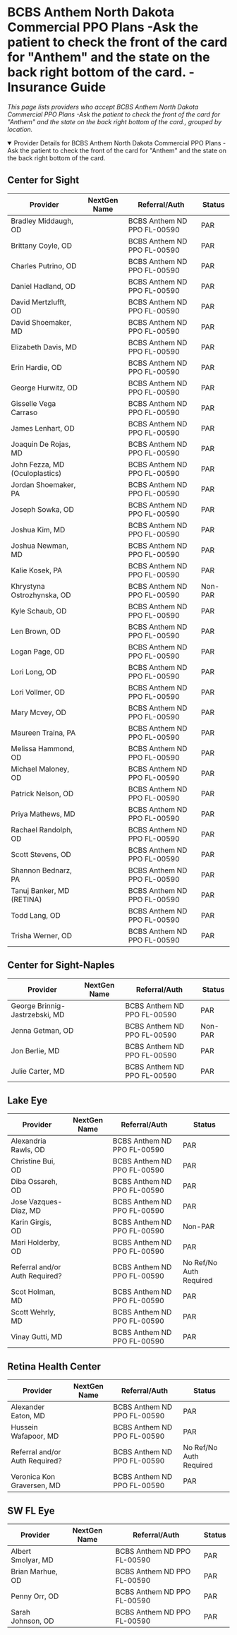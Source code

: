 # BCBS Anthem North Dakota Commercial PPO Plans -Ask the patient to check the front of the card for "Anthem" and the state on the back right bottom of the card. - Insurance Guide

*This page lists providers who accept BCBS Anthem North Dakota Commercial PPO Plans -Ask the patient to check the front of the card for "Anthem" and the state on the back right bottom of the card., grouped by location.*

<details open><summary>Provider Details for BCBS Anthem North Dakota Commercial PPO Plans -Ask the patient to check the front of the card for "Anthem" and the state on the back right bottom of the card.</summary>

## Center for Sight

| Provider | NextGen Name | Referral/Auth | Status |
|----------|-------------|--------------|--------|
| Bradley Middaugh, OD |  | BCBS Anthem ND PPO FL-00590 | PAR |
| Brittany Coyle, OD |  | BCBS Anthem ND PPO FL-00590 | PAR |
| Charles Putrino, OD |  | BCBS Anthem ND PPO FL-00590 | PAR |
| Daniel Hadland, OD |  | BCBS Anthem ND PPO FL-00590 | PAR |
| David Mertzlufft, OD |  | BCBS Anthem ND PPO FL-00590 | PAR |
| David Shoemaker, MD |  | BCBS Anthem ND PPO FL-00590 | PAR |
| Elizabeth Davis, MD |  | BCBS Anthem ND PPO FL-00590 | PAR |
| Erin Hardie, OD |  | BCBS Anthem ND PPO FL-00590 | PAR |
| George Hurwitz, OD |  | BCBS Anthem ND PPO FL-00590 | PAR |
| Gisselle Vega Carraso |  | BCBS Anthem ND PPO FL-00590 | PAR |
| James Lenhart, OD |  | BCBS Anthem ND PPO FL-00590 | PAR |
| Joaquin De Rojas, MD |  | BCBS Anthem ND PPO FL-00590 | PAR |
| John Fezza, MD (Oculoplastics) |  | BCBS Anthem ND PPO FL-00590 | PAR |
| Jordan Shoemaker, PA |  | BCBS Anthem ND PPO FL-00590 | PAR |
| Joseph Sowka, OD |  | BCBS Anthem ND PPO FL-00590 | PAR |
| Joshua Kim, MD |  | BCBS Anthem ND PPO FL-00590 | PAR |
| Joshua Newman, MD |  | BCBS Anthem ND PPO FL-00590 | PAR |
| Kalie Kosek, PA |  | BCBS Anthem ND PPO FL-00590 | PAR |
| Khrystyna Ostrozhynska, OD |  | BCBS Anthem ND PPO FL-00590 | Non-PAR |
| Kyle Schaub, OD |  | BCBS Anthem ND PPO FL-00590 | PAR |
| Len Brown, OD |  | BCBS Anthem ND PPO FL-00590 | PAR |
| Logan Page, OD |  | BCBS Anthem ND PPO FL-00590 | PAR |
| Lori Long, OD |  | BCBS Anthem ND PPO FL-00590 | PAR |
| Lori Vollmer, OD |  | BCBS Anthem ND PPO FL-00590 | PAR |
| Mary Mcvey, OD |  | BCBS Anthem ND PPO FL-00590 | PAR |
| Maureen Traina, PA |  | BCBS Anthem ND PPO FL-00590 | PAR |
| Melissa Hammond, OD |  | BCBS Anthem ND PPO FL-00590 | PAR |
| Michael Maloney, OD |  | BCBS Anthem ND PPO FL-00590 | PAR |
| Patrick Nelson, OD |  | BCBS Anthem ND PPO FL-00590 | PAR |
| Priya Mathews, MD |  | BCBS Anthem ND PPO FL-00590 | PAR |
| Rachael Randolph, OD |  | BCBS Anthem ND PPO FL-00590 | PAR |
| Scott Stevens, OD |  | BCBS Anthem ND PPO FL-00590 | PAR |
| Shannon Bednarz, PA |  | BCBS Anthem ND PPO FL-00590 | PAR |
| Tanuj Banker, MD (RETINA) |  | BCBS Anthem ND PPO FL-00590 | PAR |
| Todd Lang, OD |  | BCBS Anthem ND PPO FL-00590 | PAR |
| Trisha Werner, OD |  | BCBS Anthem ND PPO FL-00590 | PAR |

## Center for Sight-Naples

| Provider | NextGen Name | Referral/Auth | Status |
|----------|-------------|--------------|--------|
| George Brinnig-Jastrzebski, MD |  | BCBS Anthem ND PPO FL-00590 | PAR |
| Jenna Getman, OD |  | BCBS Anthem ND PPO FL-00590 | Non-PAR |
| Jon Berlie, MD |  | BCBS Anthem ND PPO FL-00590 | PAR |
| Julie Carter, MD |  | BCBS Anthem ND PPO FL-00590 | PAR |

## Lake Eye 

| Provider | NextGen Name | Referral/Auth | Status |
|----------|-------------|--------------|--------|
| Alexandria Rawls, OD |  | BCBS Anthem ND PPO FL-00590 | PAR |
| Christine Bui, OD |  | BCBS Anthem ND PPO FL-00590 | PAR |
| Diba Ossareh, OD |  | BCBS Anthem ND PPO FL-00590 | PAR |
| Jose Vazques-Diaz, MD |  | BCBS Anthem ND PPO FL-00590 | PAR |
| Karin Girgis, OD |  | BCBS Anthem ND PPO FL-00590 | Non-PAR |
| Mari Holderby, OD |  | BCBS Anthem ND PPO FL-00590 | PAR |
| Referral and/or Auth Required? |  | BCBS Anthem ND PPO FL-00590 | No Ref/No Auth Required |
| Scot Holman, MD |  | BCBS Anthem ND PPO FL-00590 | PAR |
| Scott Wehrly, MD |  | BCBS Anthem ND PPO FL-00590 | PAR |
| Vinay Gutti, MD |  | BCBS Anthem ND PPO FL-00590 | PAR |

## Retina Health Center

| Provider | NextGen Name | Referral/Auth | Status |
|----------|-------------|--------------|--------|
| Alexander Eaton, MD |  | BCBS Anthem ND PPO FL-00590 | PAR |
| Hussein Wafapoor, MD |  | BCBS Anthem ND PPO FL-00590 | PAR |
| Referral and/or Auth Required? |  | BCBS Anthem ND PPO FL-00590 | No Ref/No Auth Required |
| Veronica Kon Graversen, MD |  | BCBS Anthem ND PPO FL-00590 | PAR |

## SW FL Eye

| Provider | NextGen Name | Referral/Auth | Status |
|----------|-------------|--------------|--------|
| Albert Smolyar, MD |  | BCBS Anthem ND PPO FL-00590 | PAR |
| Brian Marhue, OD |  | BCBS Anthem ND PPO FL-00590 | PAR |
| Penny Orr, OD |  | BCBS Anthem ND PPO FL-00590 | PAR |
| Sarah Johnson, OD |  | BCBS Anthem ND PPO FL-00590 | PAR |

</details>

